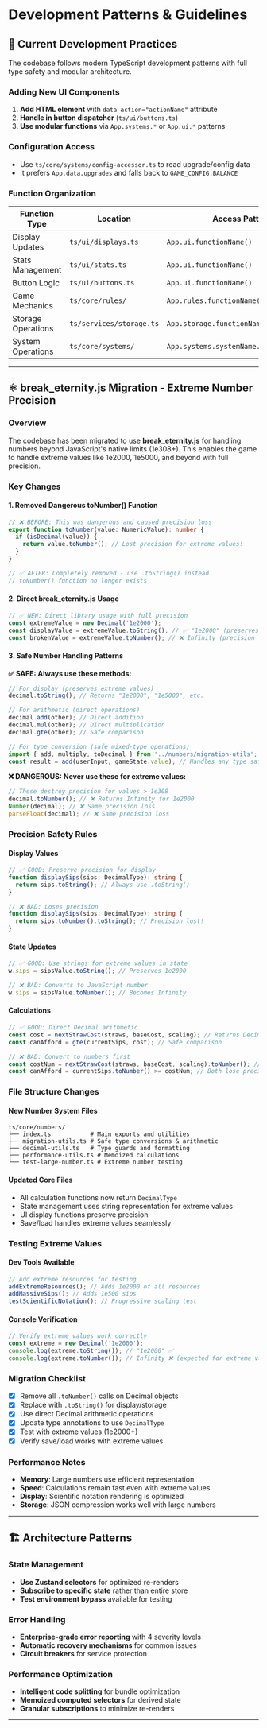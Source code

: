 # Development Patterns & Guidelines

## 🎯 Current Development Practices

The codebase follows modern TypeScript development patterns with full type safety and modular architecture.

### Adding New UI Components

1. **Add HTML element** with `data-action="actionName"` attribute
2. **Handle in button dispatcher** (`ts/ui/buttons.ts`)
3. **Use modular functions** via `App.systems.*` or `App.ui.*` patterns

### Configuration Access

- Use `ts/core/systems/config-accessor.ts` to read upgrade/config data
- It prefers `App.data.upgrades` and falls back to `GAME_CONFIG.BALANCE`

### Function Organization

| Function Type      | Location                 | Access Pattern                          |
| ------------------ | ------------------------ | --------------------------------------- |
| Display Updates    | `ts/ui/displays.ts`      | `App.ui.functionName()`                 |
| Stats Management   | `ts/ui/stats.ts`         | `App.ui.functionName()`                 |
| Button Logic       | `ts/ui/buttons.ts`       | `App.ui.functionName()`                 |
| Game Mechanics     | `ts/core/rules/`         | `App.rules.functionName()`              |
| Storage Operations | `ts/services/storage.ts` | `App.storage.functionName()`            |
| System Operations  | `ts/core/systems/`       | `App.systems.systemName.functionName()` |

---

## ⚛️ break_eternity.js Migration - Extreme Number Precision

### Overview

The codebase has been migrated to use **break_eternity.js** for handling numbers beyond JavaScript's native limits (1e308+). This enables the game to handle extreme values like 1e2000, 1e5000, and beyond with full precision.

### Key Changes

#### 1. **Removed Dangerous toNumber() Function**

```typescript
// ❌ BEFORE: This was dangerous and caused precision loss
export function toNumber(value: NumericValue): number {
  if (isDecimal(value)) {
    return value.toNumber(); // Lost precision for extreme values!
  }
}

// ✅ AFTER: Completely removed - use .toString() instead
// toNumber() function no longer exists
```

#### 2. **Direct break_eternity.js Usage**

```typescript
// ✅ NEW: Direct library usage with full precision
const extremeValue = new Decimal('1e2000');
const displayValue = extremeValue.toString(); // ✅ "1e2000" (preserves precision)
const brokenValue = extremeValue.toNumber(); // ❌ Infinity (precision lost)
```

#### 3. **Safe Number Handling Patterns**

**✅ SAFE: Always use these methods:**

```typescript
// For display (preserves extreme values)
decimal.toString(); // Returns "1e2000", "1e5000", etc.

// For arithmetic (direct operations)
decimal.add(other); // Direct addition
decimal.mul(other); // Direct multiplication
decimal.gte(other); // Safe comparison

// For type conversion (safe mixed-type operations)
import { add, multiply, toDecimal } from '../numbers/migration-utils';
const result = add(userInput, gameState.value); // Handles any type safely
```

**❌ DANGEROUS: Never use these for extreme values:**

```typescript
// These destroy precision for values > 1e308
decimal.toNumber(); // ❌ Returns Infinity for 1e2000
Number(decimal); // ❌ Same precision loss
parseFloat(decimal); // ❌ Same precision loss
```

### Precision Safety Rules

#### **Display Values**

```typescript
// ✅ GOOD: Preserve precision for display
function displaySips(sips: DecimalType): string {
  return sips.toString(); // Always use .toString()
}

// ❌ BAD: Loses precision
function displaySips(sips: DecimalType): string {
  return sips.toNumber().toString(); // Precision lost!
}
```

#### **State Updates**

```typescript
// ✅ GOOD: Use strings for extreme values in state
w.sips = sipsValue.toString(); // Preserves 1e2000

// ❌ BAD: Converts to JavaScript number
w.sips = sipsValue.toNumber(); // Becomes Infinity
```

#### **Calculations**

```typescript
// ✅ GOOD: Direct Decimal arithmetic
const cost = nextStrawCost(straws, baseCost, scaling); // Returns Decimal
const canAfford = gte(currentSips, cost); // Safe comparison

// ❌ BAD: Convert to numbers first
const costNum = nextStrawCost(straws, baseCost, scaling).toNumber(); // Precision lost!
const canAfford = currentSips.toNumber() >= costNum; // Both lose precision
```

### File Structure Changes

#### **New Number System Files**

```
ts/core/numbers/
├── index.ts           # Main exports and utilities
├── migration-utils.ts # Safe type conversions & arithmetic
├── decimal-utils.ts   # Type guards and formatting
├── performance-utils.ts # Memoized calculations
└── test-large-number.ts # Extreme number testing
```

#### **Updated Core Files**

- All calculation functions now return `DecimalType`
- State management uses string representation for extreme values
- UI display functions preserve precision
- Save/load handles extreme values seamlessly

### Testing Extreme Values

#### **Dev Tools Available**

```javascript
// Add extreme resources for testing
addExtremeResources(); // Adds 1e2000 of all resources
addMassiveSips(); // Adds 1e500 sips
testScientificNotation(); // Progressive scaling test
```

#### **Console Verification**

```javascript
// Verify extreme values work correctly
const extreme = new Decimal('1e2000');
console.log(extreme.toString()); // "1e2000" ✅
console.log(extreme.toNumber()); // Infinity ❌ (expected for extreme values)
```

### Migration Checklist

- [x] Remove all `.toNumber()` calls on Decimal objects
- [x] Replace with `.toString()` for display/storage
- [x] Use direct Decimal arithmetic operations
- [x] Update type annotations to use `DecimalType`
- [x] Test with extreme values (1e2000+)
- [x] Verify save/load works with extreme values

### Performance Notes

- **Memory**: Large numbers use efficient representation
- **Speed**: Calculations remain fast even with extreme values
- **Display**: Scientific notation rendering is optimized
- **Storage**: JSON compression works well with large numbers

---

## 🏗️ Architecture Patterns

### State Management

- **Use Zustand selectors** for optimized re-renders
- **Subscribe to specific state** rather than entire store
- **Test environment bypass** available for testing

### Error Handling

- **Enterprise-grade error reporting** with 4 severity levels
- **Automatic recovery mechanisms** for common issues
- **Circuit breakers** for service protection

### Performance Optimization

- **Intelligent code splitting** for bundle optimization
- **Memoized computed selectors** for derived state
- **Granular subscriptions** to minimize re-renders

---
